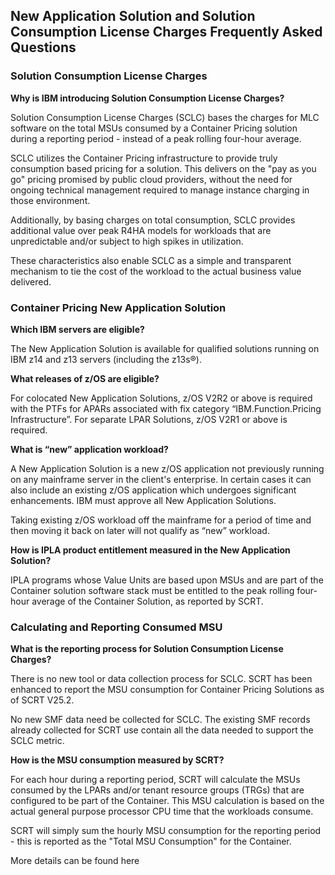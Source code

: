 ## New Application Solution and Solution Consumption License Charges Frequently Asked Questions ##

### Solution Consumption License Charges ###

**Why is IBM introducing Solution Consumption License Charges?**
    
Solution Consumption License Charges (SCLC) bases the charges for MLC software on the total MSUs consumed by a Container Pricing solution during a reporting period - instead of a peak rolling four-hour average. 

SCLC utilizes the Container Pricing infrastructure to provide truly consumption based pricing for a solution. This delivers on the "pay as you go" pricing promised by public cloud providers, without the need for ongoing technical management required to manage instance charging in those environment.

Additionally, by basing charges on total consumption, SCLC provides additional value over peak R4HA models for workloads that are unpredictable and/or subject to high spikes in utilization.

These characteristics also enable SCLC as a simple and transparent mechanism to tie the cost of the workload to the actual business value delivered.

### Container Pricing New Application Solution ###

**Which IBM servers are eligible?**

The New Application Solution is available for qualified solutions running on IBM z14 and z13 servers (including the z13s®).
    
**What releases of z/OS are eligible?**

For colocated New Application Solutions, z/OS V2R2 or above is required with the PTFs for APARs associated with fix category “IBM.Function.Pricing Infrastructure”.
For separate LPAR Solutions, z/OS V2R1 or above is required.
    
**What is “new” application workload?**

A New Application Solution is a new z/OS application not previously running on any mainframe server in the client's enterprise. In certain cases it can also include an existing z/OS application which undergoes significant enhancements. IBM must approve all New Application Solutions. 

Taking existing z/OS workload off the mainframe for a period of time and then moving it back on later will not qualify as “new” workload.

**How is IPLA product entitlement measured in the New Application Solution?**

IPLA programs whose Value Units are based upon MSUs and are part of the Container solution software stack must be entitled to the peak rolling four-hour average of the Container Solution, as reported by SCRT. 

### Calculating and Reporting Consumed MSU ###
    
**What is the reporting process for Solution Consumption License Charges?**     

There is no new tool or data collection process for SCLC. SCRT has been enhanced to report the MSU consumption for Container Pricing Solutions as of SCRT V25.2.

No new SMF data need be collected for SCLC. The existing SMF records already collected for SCRT use contain all the data needed to support the SCLC metric.
    
**How is the MSU consumption measured by SCRT?** 

For each hour during a reporting period, SCRT will calculate the MSUs consumed by the LPARs and/or tenant resource groups (TRGs) that are configured to be part of the Container. This MSU calculation is based on the actual general purpose processor CPU time that the workloads consume. 

SCRT will simply sum the hourly MSU consumption for the reporting period - this is reported as the "Total MSU Consumption" for the Container.

More details can be found here <insert techdoc link>
    
